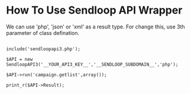# How To Use Sendloop API Wrapper #

We can use 'php', 'json' or 'xml' as a result type. For change this, use 3th parameter of class defination.


```

include('sendloopapi3.php');

$API = new SendloopAPI3('__YOUR_API3_KEY__','__SENDLOOP_SUBDOMAIN__','php');

$API->run('campaign.getlist',array());

print_r($API->Result);
```